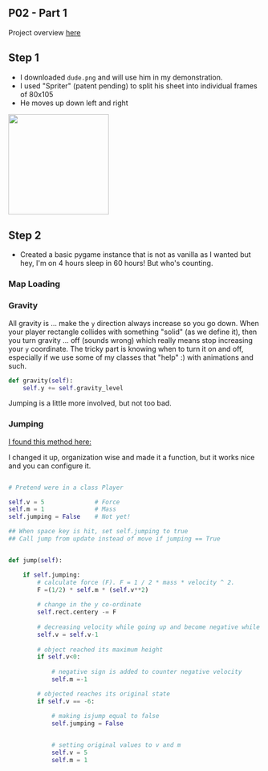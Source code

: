 ## P02 - Part 1


Project overview [here](../README.md)

## Step 1

- I downloaded `dude.png` and will use him in my demonstration.
- I used "Spriter" (patent pending) to split his sheet into individual frames of 80x105
- He moves up down left and right

<img src="https://cs.msutexas.edu/~griffin/zcloud/zcloud-files/dude.png" width="200">



## Step 2

- Created a basic pygame instance that is not as vanilla as I wanted but hey, I'm on 4 hours sleep in 60 hours! But who's counting. 

### Map Loading

### Gravity

All gravity is ... make the `y` direction always increase so you go down. When your player rectangle collides with something "solid" (as we define it),
then you turn gravity ... off (sounds wrong) which really means stop increasing your `y` coordinate. The tricky part is knowing when to turn it on and 
off, especially if we use some of my classes that "help" :) with animations and such. 

```python
def gravity(self):
    self.y += self.gravity_level
```

Jumping is a little more involved, but not too bad. 

### Jumping

[I found this method here:](https://www.geeksforgeeks.org/python-making-an-object-jump-in-pygame/)

I changed it up, organization wise and made it a function, but it works nice and you can configure it.

```python

# Pretend were in a class Player

self.v = 5              # Force
self.m = 1              # Mass
self.jumping = False    # Not yet!

## When space key is hit, set self.jumping to true
## Call jump from update instead of move if jumping == True


def jump(self):

    if self.jumping: 
        # calculate force (F). F = 1 / 2 * mass * velocity ^ 2. 
        F =(1/2) * self.m * (self.v**2) 
      
        # change in the y co-ordinate 
        self.rect.centery -= F 
        
        # decreasing velocity while going up and become negative while coming down 
        self.v = self.v-1
        
        # object reached its maximum height 
        if self.v<0: 
            
            # negative sign is added to counter negative velocity 
            self.m =-1

        # objected reaches its original state 
        if self.v == -6: 

            # making isjump equal to false  
            self.jumping = False

    
            # setting original values to v and m 
            self.v = 5
            self.m = 1
```

